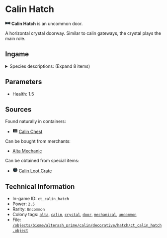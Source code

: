 # Calin Hatch

<img src="https://raw.githubusercontent.com/Ceterai/Enternia/main/objects/biome/alterash_prime/calin/decorative/hatch/icon.png" alt="Calin Hatch icon" loading="lazy" height="16px" width="auto" /> **Calin Hatch** is an uncommon door.

A horizontal crystal doorway. Similar to calin gateways, the crystal plays the main role.

## Ingame

<details markdown="1"><summary>Species descriptions: (Expand 8 items)</summary>

- Alta: Not many places that use calin style have the need for hatches, yet they still prove themselves useful.
- Apex: A hatch with a crystal in it.
- Avian: Surely it's a nice hatch.
- Floran: Floran see door. Floran come in.
- Glitch: Calm. A firm horizontal door.
- Human: A crystal hatch.
- Hylotl: That a wonderful door!
- Novakid: A horizontal doorway. Watch your steps!

</details>

## Parameters

- Health: 1.5

## Sources

Found naturally in containers:

- <img src="https://raw.githubusercontent.com/Ceterai/Enternia/main/objects/biome/alterash_prime/calin/decorative/chest/icon.png" alt="Calin Chest icon" loading="lazy" height="16px" width="auto" /> [Calin Chest](https://ceterai.github.io/MyEnternia/Wiki/CalinChest)

Can be bought from merchants:

- [Alta Mechanic](https://ceterai.github.io/MyEnternia/Wiki/AltaMechanic)

Can be obtained from special items:

- <img src="https://raw.githubusercontent.com/Ceterai/Enternia/main/items/active/alta/loot/biome/ct_calin_loot.png" alt="Calin Loot Crate icon" loading="lazy" height="16px" width="auto" /> [Calin Loot Crate](https://ceterai.github.io/MyEnternia/Wiki/CalinLootCrate)

## Technical Information

- In-game ID: `ct_calin_hatch`
- Power: `2.5`
- Rarity: `Uncommon`
- Colony tags: [`alta`](https://ceterai.github.io/MyEnternia/Wiki/Tags/Alta), [`calin`](https://ceterai.github.io/MyEnternia/Wiki/Tags/Calin), [`crystal`](https://ceterai.github.io/MyEnternia/Wiki/Tags/Crystal), [`door`](https://ceterai.github.io/MyEnternia/Wiki/Tags/Door), [`mechanical`](https://ceterai.github.io/MyEnternia/Wiki/Tags/Mechanical), [`uncommon`](https://ceterai.github.io/MyEnternia/Wiki/Tags/Uncommon)
- File: [`/objects/biome/alterash_prime/calin/decorative/hatch/ct_calin_hatch.object`](https://github.com/Ceterai/Enternia/blob/main/objects/biome/alterash_prime/calin/decorative/hatch/ct_calin_hatch.object)
